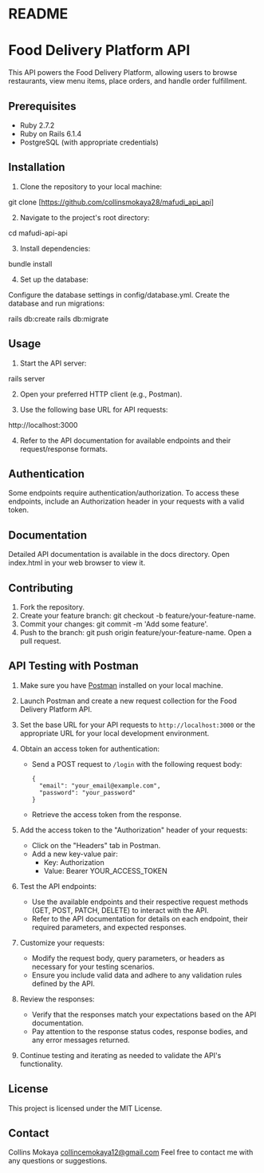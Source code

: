 # README
# Food Delivery Platform API

This API powers the Food Delivery Platform, allowing users to browse restaurants, view menu items, place orders, and handle order fulfillment.

## Prerequisites

- Ruby 2.7.2
- Ruby on Rails 6.1.4
- PostgreSQL (with appropriate credentials)

## Installation

1. Clone the repository to your local machine:

git clone [https://github.com/collinsmokaya28/mafudi_api_api]


2. Navigate to the project's root directory:

cd mafudi-api-api


3. Install dependencies:

bundle install

4. Set up the database:

Configure the database settings in config/database.yml.
Create the database and run migrations:

rails db:create
rails db:migrate
## Usage
1. Start the API server:

rails server

2. Open your preferred HTTP client (e.g., Postman).

3. Use the following base URL for API requests:

http://localhost:3000


4. Refer to the API documentation for available endpoints and their request/response formats.


## Authentication
Some endpoints require authentication/authorization. To access these endpoints, include an Authorization header in your requests with a valid token.


## Documentation
Detailed API documentation is available in the docs directory. Open index.html in your web browser to view it.
## Contributing

1. Fork the repository.
2. Create your feature branch: git checkout -b feature/your-feature-name.
3. Commit your changes: git commit -m 'Add some feature'.
4. Push to the branch: git push origin feature/your-feature-name.
Open a pull request.

## API Testing with Postman

1. Make sure you have [Postman](https://www.postman.com/downloads/) installed on your local machine.

2. Launch Postman and create a new request collection for the Food Delivery Platform API.

3. Set the base URL for your API requests to `http://localhost:3000` or the appropriate URL for your local development environment.

4. Obtain an access token for authentication:
   - Send a POST request to `/login` with the following request body:
     ```
     {
       "email": "your_email@example.com",
       "password": "your_password"
     }
     ```
   - Retrieve the access token from the response.

5. Add the access token to the "Authorization" header of your requests:
   - Click on the "Headers" tab in Postman.
   - Add a new key-value pair:
     - Key: Authorization
     - Value: Bearer YOUR_ACCESS_TOKEN

6. Test the API endpoints:
   - Use the available endpoints and their respective request methods (GET, POST, PATCH, DELETE) to interact with the API.
   - Refer to the API documentation for details on each endpoint, their required parameters, and expected responses.

7. Customize your requests:
   - Modify the request body, query parameters, or headers as necessary for your testing scenarios.
   - Ensure you include valid data and adhere to any validation rules defined by the API.

8. Review the responses:
   - Verify that the responses match your expectations based on the API documentation.
   - Pay attention to the response status codes, response bodies, and any error messages returned.

9. Continue testing and iterating as needed to validate the API's functionality.


## License

This project is licensed under the MIT License.

## Contact

Collins Mokaya
collincemokaya12@gmail.com
Feel free to contact me with any questions or suggestions.
